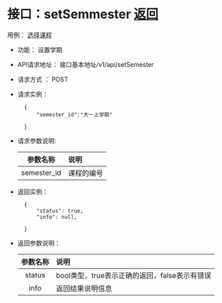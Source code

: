 <!-- markdownlint-disable MD033-->
<!-- 禁止MD033类型的警告 https://www.npmjs.com/package/markdownlint -->

# 接口：setSemmester  [返回](../README.md)
用例： [选择课程](../用例/setSemester.md)

- 功能：
    设置学期
      
    
- API请求地址： 
    接口基本地址/v1/api/setSemester

- 请求方式 ：
    POST

- 请求实例：

        {
            "semester_id":"大一上学期"

        }
        
- 请求参数说明:        

  |参数名称|说明|
  |:---------:|:--------------------------------------------------------|      
  |semester_id|课程的编号| 
  
- 返回实例：

        {         
            "status": true,
            "info": null,    

        }
 
- 返回参数说明： 
 
  |参数名称|说明|
  |:---------:|:--------------------------------------------------------|      
  |status|bool类型，true表示正确的返回，false表示有错误|
  |info|返回结果说明信息|


